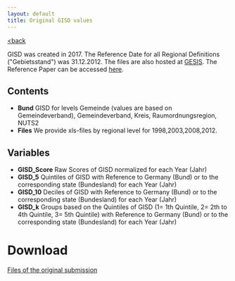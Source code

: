 ```yaml
---
layout: default
title: Original GISD values
---
```

[<back](index)

GISD was created in 2017. The Reference Date for all Regional Definitions ("Gebietsstand") was 31.12.2012. The files are also hosted at [GESIS](https://datorium.gesis.org/xmlui/handle/10.7802/1460). The Reference Paper can be accessed [here](http://edoc.rki.de/docviews/abstract.php?lang=ger&id=5130).

## Contents
* **Bund** GISD for levels Gemeinde (values are based on Gemeindeverband), Gemeindeverband, Kreis, Raumordnungsregion, NUTS2
* **Files** We provide xls-files by regional level for 1998,2003,2008,2012.

## Variables
  * **GISD_Score** 
    Raw Scores of GISD normalized for each Year (Jahr) 
  * **GISD_5**
    Quintiles of GISD with Reference to Germany (Bund) or to the corresponding state (Bundesland) for each Year (Jahr)
  * **GISD_10**
    Deciles of GISD with Reference to Germany (Bund) or to the corresponding state (Bundesland) for each Year (Jahr)
  * **GISD_k**
   Groups based on the Quintiles of GISD (1= 1th Quintile, 2= 2th to 4th Quintile, 3= 5th Quintile) with Reference to Germany (Bund) or to the corresponding state (Bundesland) for each Year (Jahr)

# Download
[Files of the original submission](https://github.com/lekroll/GISD/tree/master/Revisions/2017)
